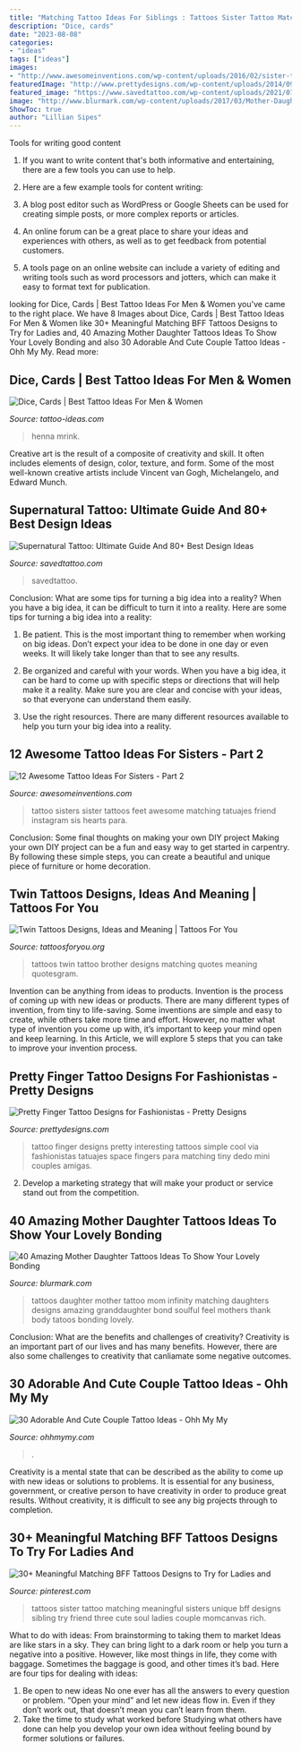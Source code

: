 ```yaml
---
title: "Matching Tattoo Ideas For Siblings : Tattoos Sister Tattoo Matching Meaningful Sisters Unique Bff Designs Sibling Try Friend Three Cute Soul Ladies Couple Momcanvas Rich"
description: "Dice, cards"
date: "2023-08-08"
categories:
- "ideas"
tags: ["ideas"]
images:
- "http://www.awesomeinventions.com/wp-content/uploads/2016/02/sister-tattoo-ideas-feet.jpg"
featuredImage: "http://www.prettydesigns.com/wp-content/uploads/2014/09/Interesting-Finger-Tattoo.jpg"
featured_image: "https://www.savedtattoo.com/wp-content/uploads/2021/07/Supernatural-TV-Show-Tattoo-3.jpg"
image: "http://www.blurmark.com/wp-content/uploads/2017/03/Mother-Daughter-Tattoo-Design-19.jpg"
ShowToc: true
author: "Lillian Sipes"
---
```



Tools for writing good content
1. If you want to write content that's both informative and entertaining, there are a few tools you can use to help.
2. Here are a few example tools for content writing:

3. A blog post editor such as WordPress or Google Sheets can be used for creating simple posts, or more complex reports or articles.

4. An online forum can be a great place to share your ideas and experiences with others, as well as to get feedback from potential customers.

5. A tools page on an online website can include a variety of editing and writing tools such as word processors and jotters, which can make it easy to format text for publication.

	

		
looking for Dice, Cards | Best Tattoo Ideas For Men &amp; Women you've came to the right place. We have 8 Images about Dice, Cards | Best Tattoo Ideas For Men &amp; Women like 30+ Meaningful Matching BFF Tattoos Designs to Try for Ladies and, 40 Amazing Mother Daughter Tattoos Ideas To Show Your Lovely Bonding and also 30 Adorable And Cute Couple Tattoo Ideas - Ohh My My. Read more:
		
    
## Dice, Cards | Best Tattoo Ideas For Men &amp; Women

<img loading=lazy src="https://tattoo-ideas.com/wp-content/uploads/2020/08/Gambling-leg-sleeve-768x902.jpg" onerror="this.onerror=null;this.src='https://tse1.mm.bing.net/th?id=OIP.XHquBhqPCptbyt0OOKxfEAHaIs&amp;pid=15.1';" alt="Dice, Cards | Best Tattoo Ideas For Men &amp; Women">

_Source: tattoo-ideas.com_

>henna mrink. 

	

Creative art is the result of a composite of creativity and skill. It often includes elements of design, color, texture, and form. Some of the most well-known creative artists include Vincent van Gogh, Michelangelo, and Edward Munch.

    
## Supernatural Tattoo: Ultimate Guide And 80+ Best Design Ideas

<img loading=lazy src="https://www.savedtattoo.com/wp-content/uploads/2021/07/Supernatural-TV-Show-Tattoo-3.jpg" onerror="this.onerror=null;this.src='https://tse3.mm.bing.net/th?id=OIP.vfypPEhrWrnT8v4kYDT3wwHaI-&amp;pid=15.1';" alt="Supernatural Tattoo: Ultimate Guide And 80+ Best Design Ideas">

_Source: savedtattoo.com_

>savedtattoo. 

	

Conclusion: What are some tips for turning a big idea into a reality?
When you have a big idea, it can be difficult to turn it into a reality. Here are some tips for turning a big idea into a reality:
1. Be patient. This is the most important thing to remember when working on big ideas. Don’t expect your idea to be done in one day or even weeks. It will likely take longer than that to see any results.

2. Be organized and careful with your words. When you have a big idea, it can be hard to come up with specific steps or directions that will help make it a reality. Make sure you are clear and concise with your ideas, so that everyone can understand them easily.

3. Use the right resources. There are many different resources available to help you turn your big idea into a reality.

    
## 12 Awesome Tattoo Ideas For Sisters - Part 2

<img loading=lazy src="http://www.awesomeinventions.com/wp-content/uploads/2016/02/sister-tattoo-ideas-feet.jpg" onerror="this.onerror=null;this.src='https://tse1.mm.bing.net/th?id=OIP.b7sm9A9ROYjdQISTJO6sQAHaFo&amp;pid=15.1';" alt="12 Awesome Tattoo Ideas For Sisters - Part 2">

_Source: awesomeinventions.com_

>tattoo sisters sister tattoos feet awesome matching tatuajes friend instagram sis hearts para. 

	

Conclusion: Some final thoughts on making your own DIY project
Making your own DIY project can be a fun and easy way to get started in carpentry. By following these simple steps, you can create a beautiful and unique piece of furniture or home decoration.

    
## Twin Tattoos Designs, Ideas And Meaning | Tattoos For You

<img loading=lazy src="https://www.tattoosforyou.org/wp-content/uploads/2016/03/Twin-Brother-Tattoos.jpg" onerror="this.onerror=null;this.src='https://tse3.mm.bing.net/th?id=OIP.5-hkc8GGCrhagVboy4aDKAHaJ3&amp;pid=15.1';" alt="Twin Tattoos Designs, Ideas and Meaning | Tattoos For You">

_Source: tattoosforyou.org_

>tattoos twin tattoo brother designs matching quotes meaning quotesgram. 

	

Invention can be anything from ideas to products.
Invention is the process of coming up with new ideas or products. There are many different types of invention, from tiny to life-saving. Some inventions are simple and easy to create, while others take more time and effort. However, no matter what type of invention you come up with, it’s important to keep your mind open and keep learning. In this Article, we will explore 5 steps that you can take to improve your invention process.

    
## Pretty Finger Tattoo Designs For Fashionistas - Pretty Designs

<img loading=lazy src="http://www.prettydesigns.com/wp-content/uploads/2014/09/Interesting-Finger-Tattoo.jpg" onerror="this.onerror=null;this.src='https://tse4.mm.bing.net/th?id=OIP.Cji-lsfjV3BTNUIznObxlAHaHa&amp;pid=15.1';" alt="Pretty Finger Tattoo Designs for Fashionistas - Pretty Designs">

_Source: prettydesigns.com_

>tattoo finger designs pretty interesting tattoos simple cool via fashionistas tatuajes space fingers para matching tiny dedo mini couples amigas. 

	

2. Develop a marketing strategy that will make your product or service stand out from the competition.

    
## 40 Amazing Mother Daughter Tattoos Ideas To Show Your Lovely Bonding

<img loading=lazy src="http://www.blurmark.com/wp-content/uploads/2017/03/Mother-Daughter-Tattoo-Design-19.jpg" onerror="this.onerror=null;this.src='https://tse3.mm.bing.net/th?id=OIP.0f82yRKTDa1FFQPSXJ9c3wD5D5&amp;pid=15.1';" alt="40 Amazing Mother Daughter Tattoos Ideas To Show Your Lovely Bonding">

_Source: blurmark.com_

>tattoos daughter mother tattoo mom infinity matching daughters designs amazing granddaughter bond soulful feel mothers thank body tatoos bonding lovely. 

	

Conclusion: What are the benefits and challenges of creativity?
Creativity is an important part of our lives and has many benefits. However, there are also some challenges to creativity that canliamate some negative outcomes.

    
## 30 Adorable And Cute Couple Tattoo Ideas - Ohh My My

<img loading=lazy src="https://www.ohhmymy.com/wp-content/uploads/2016/12/couple-tattoo.jpg" onerror="this.onerror=null;this.src='https://tse2.mm.bing.net/th?id=OIP.BJXXFJ9hDyvdZquidO9gwwHaKI&amp;pid=15.1';" alt="30 Adorable And Cute Couple Tattoo Ideas - Ohh My My">

_Source: ohhmymy.com_

>. 

	

Creativity is a mental state that can be described as the ability to come up with new ideas or solutions to problems. It is essential for any business, government, or creative person to have creativity in order to produce great results. Without creativity, it is difficult to see any big projects through to completion.

    
## 30+ Meaningful Matching BFF Tattoos Designs To Try For Ladies And

<img loading=lazy src="https://i.pinimg.com/736x/2c/e6/0c/2ce60cda50c0d79c6ecd6449de1092c3.jpg" onerror="this.onerror=null;this.src='https://tse3.mm.bing.net/th?id=OIP.EiKOuDdlalpGsWhIE09l1wHaHa&amp;pid=15.1';" alt="30+ Meaningful Matching BFF Tattoos Designs to Try for Ladies and">

_Source: pinterest.com_

>tattoos sister tattoo matching meaningful sisters unique bff designs sibling try friend three cute soul ladies couple momcanvas rich. 

	

What to do with ideas: From brainstorming to taking them to market
Ideas are like stars in a sky. They can bring light to a dark room or help you turn a negative into a positive. However, like most things in life, they come with baggage. Sometimes the baggage is good, and other times it’s bad. Here are four tips for dealing with ideas:
1. Be open to new ideas 
No one ever has all the answers to every question or problem. “Open your mind” and let new ideas flow in. Even if they don’t work out, that doesn’t mean you can’t learn from them. 
2. Take the time to study what worked before 
Studying what others have done can help you develop your own idea without feeling bound by former solutions or failures.

